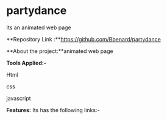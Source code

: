 # partydance

Its  an animated web page 

**Repository Link :**https://github.com/Bbenard/partydance

**About the project:**animated web page

**Tools Applied:-**

Html

css 

javascript

**Features:** Its has the following links:-

